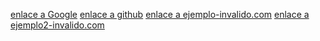 [enlace a Google](https://www.google.com)
[enlace a github](https://github.com)
[enlace a ejemplo-invalido.com](http://www.ejemplo-invalido.com)
[enlace a ejemplo2-invalido.com](http://www.ejemplo2-invalido.com)

